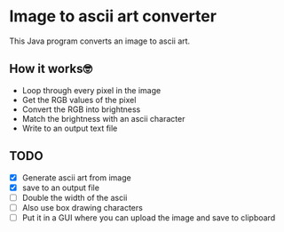 # Image to ascii art converter
This Java program converts an image to ascii art.



## **How it works🤓**
- Loop through every pixel in the image
- Get the RGB values of the pixel
- Convert the RGB into brightness
- Match the brightness with an ascii character
- Write to an output text file

## **TODO**
- [x] Generate ascii art from image
- [x] save to an output file
- [ ] Double the width of the ascii
- [ ] Also use box drawing characters
- [ ] Put it in a GUI where you can upload the image and save to clipboard